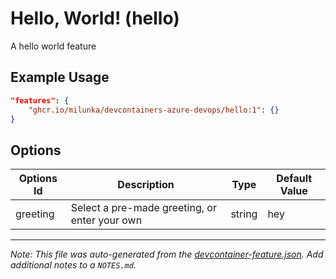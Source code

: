 
# Hello, World! (hello)

A hello world feature

## Example Usage

```json
"features": {
    "ghcr.io/milunka/devcontainers-azure-devops/hello:1": {}
}
```

## Options

| Options Id | Description | Type | Default Value |
|-----|-----|-----|-----|
| greeting | Select a pre-made greeting, or enter your own | string | hey |



---

_Note: This file was auto-generated from the [devcontainer-feature.json](https://github.com/milunka/devcontainers-azure-devops/blob/main/src/hello/devcontainer-feature.json).  Add additional notes to a `NOTES.md`._
